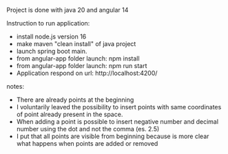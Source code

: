 Project is done with java 20 and angular 14

Instruction to run application:
- install node.js version 16
- make maven "clean install" of java project
- launch spring boot main.
- from angular-app folder launch: npm install
- from angular-app folder launch: npm run start
- Application respond on url: http://localhost:4200/

notes:
- There are already points at the beginning
- I voluntarily leaved the possibility to insert points with same coordinates of point already present in the space.
- When adding a point is possible to insert negative number and decimal number using the dot and not the comma (es. 2.5)
- I put that all points are visible from beginning because is more clear what happens when points are added or removed
